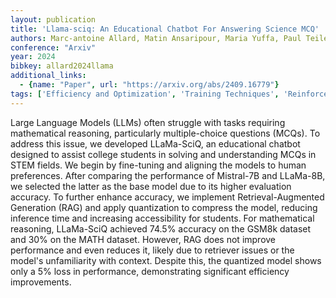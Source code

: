 ```yaml
---
layout: publication
title: 'Llama-sciq: An Educational Chatbot For Answering Science MCQ'
authors: Marc-antoine Allard, Matin Ansaripour, Maria Yuffa, Paul Teiletche
conference: "Arxiv"
year: 2024
bibkey: allard2024llama
additional_links:
  - {name: "Paper", url: "https://arxiv.org/abs/2409.16779"}
tags: ['Efficiency and Optimization', 'Training Techniques', 'Reinforcement Learning', 'RAG', 'Quantization', 'Pretraining Methods', 'Fine-Tuning']
---
```

Large Language Models (LLMs) often struggle with tasks requiring mathematical
reasoning, particularly multiple-choice questions (MCQs). To address this
issue, we developed LLaMa-SciQ, an educational chatbot designed to assist
college students in solving and understanding MCQs in STEM fields. We begin by
fine-tuning and aligning the models to human preferences. After comparing the
performance of Mistral-7B and LLaMa-8B, we selected the latter as the base
model due to its higher evaluation accuracy. To further enhance accuracy, we
implement Retrieval-Augmented Generation (RAG) and apply quantization to
compress the model, reducing inference time and increasing accessibility for
students. For mathematical reasoning, LLaMa-SciQ achieved 74.5% accuracy on the
GSM8k dataset and 30% on the MATH dataset. However, RAG does not improve
performance and even reduces it, likely due to retriever issues or the model's
unfamiliarity with context. Despite this, the quantized model shows only a 5%
loss in performance, demonstrating significant efficiency improvements.
